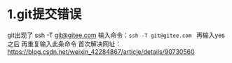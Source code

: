 # 1.git提交错误
git出现了 ssh -T git@gitee.com
输入命令：`ssh -T git@gitee.com ` 再输入yes之后 再重复输入此条命令
首次解决网址：https://blog.csdn.net/weixin_42284867/article/details/90730560